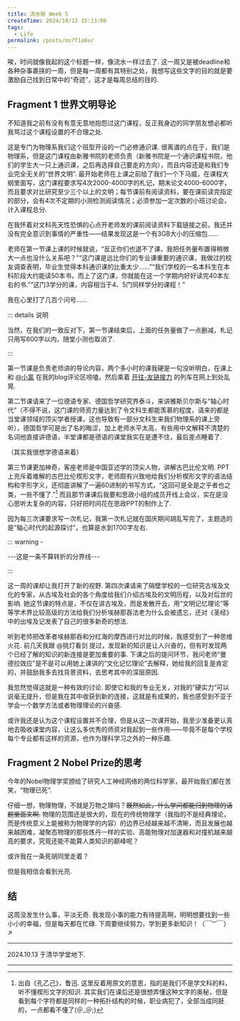 ```yaml
---
title: 流水账 Week 5
createTime: 2024/10/13 15:13:06
tags:
  - Life
permalink: /posts/ms7f1o6v/
---
```



唉，时间就像我起的这个标题一样，像流水一样过去了. 这一周又是被deadline和各种杂事裹挟的一周，但是每一周都有其特别之处，我想写这些文字的目的就是要激励自己找到日常中的“奇迹”，这才是每周总结的目的.

## Fragment 1 世界文明导论

不知道我之前有没有有意无意地抱怨过这门课程，反正我身边的同学朋友想必都听我骂过这个课程设置的不合理之处.

这是专门为物理系我们这个班型开设的一门必修通识课. 很离谱的点在于，我们是物理系，但是这门课程由新雅书院的老师负责（新雅书院是一个通识课程书院，他们的学生大一只上通识课，之后再选择自己要走的方向），而且内容还是和我们专业完全无关的“世界文明”. 最开始老师在上课之前给了我们一个下马威，在课程大纲里面写，这门课程要求写4次2000-4000字的札记，期末论文4000-6000字，而且要求对比研究至少三个以上的文明；每节课前有阅读资料，要在课前读完指定的部分，会有4次不定期的小测检测阅读情况；必须参加一定次数的小班讨论会，计入课程总分.

在我怀着对文科先天性恐惧的心点开老师发的课前阅读资料下载链接之前，我还并没有完全意识到事情的严重性——结果发现这是一个有3GB大小的压缩包……

老师在第一节课上课的时候就说，“反正你们也退不了课，我把任务量布置得稍微大一点也没什么关系吧？”“这门课是远比你们的专业课重要的通识课，我做过的校友调查表明，毕业生觉得本科通识课的比重太少……”“我们学校的一名本科生在本科阶段大约能读50本书，而上了这门课，你就能在这一个学期内好好读完40本左右的书.”“这门3学分的课，内容相当于4、5门同样学分的课程！”

我在心里打了几百个问号……

::: details 说明

当然，在我们的一致反对下，第一节课结束后，上面的任务量做了一点删减，札记只用写600字以内，随堂小测也取消了.

:::

第一节课是负责老师讲的导论内容，两个多小时的课我硬是一句没听明白，在课上和 [@小氯](https://www.yoghurtlee.com/) 在我的blog评论区唠嗑，然后乘着 [开往-友链接力](https://www.travellings.cn) 的列车在网上到处乱晃.

第二节课请来了一位德语专家、德国哲学研究界泰斗，来讲雅斯贝尔斯与“轴心时代”（不得不说，这门课的师资力量达到了令文科生都能羡慕的程度，请来的都是当堂课领域的顶尖学者授课，这也导致有一部分文科生来我们物理系的课上旁听），德国哲学可是出了名的晦涩，加上老师水平太高，有些用中文解释不清楚的名词他直接讲德语，半堂课都是德语的课堂我实在是遭不住，最后差点睡着了.

（其实我很想学德语来着）

第三节课更加神奇，客座老师是中国亚述学的顶尖人物，讲解古巴比伦文明. PPT上充斥着难解的古巴比伦楔形文字，老师颇有兴致地给我们分析楔形文字的语法结构和字形字义，还彻底讲解了一遍60进制的书写方式，“这回可是全是之乎者也之类，一些不懂了.”[^1] 而且那节课课后我要和思政小组的成员开线上会议，实在是没心思听太复杂的内容，只好把时间花在思政PPT的制作上了.

因为每三次课要求写一次札记，我第一次札记就在国庆期间胡乱写完了，主题选的是“轴心时代的起源探讨”，也算是水到1700字左右.

::: warning -

---这是一条不算转折的分界线---

:::

这一周的课却让我打开了新的视野. 第四次课请来了隔壁学校的一位研究古埃及文化的专家，从古埃及社会的各个角度给我们介绍古埃及的文明历程，以及对后世的影响. 她这节课的特点是，不仅在讲古埃及，而是发散开去，用“文明记忆理论”等等学术界比较高级的方法给我们分析埃赫那吞法老为什么会被遗忘，还对《圣经》中的出埃及记发表了自己的很多新奇的想法.

听到老师把改革者埃赫那吞和分红海的摩西进行对比的时候，我感受到了一种思维火花. 前几天我跟 @挑灯看剑 提过，发现新的知识是让人兴奋的，但有时发现两个已经了解的知识的新连接是更加重要的事. 下课之后的提问环节，我问老师“曼德拉效应”是不是可以用她上课讲的“文化记忆理论”去解释，她给我的回复是肯定的，并鼓励我多去找背景资料，去思考其中的深层原因.

我忽然觉得这就是一种有效的讨论. 即使它和我的专业无关，对我的“硬实力”可以说毫无提升，但是我在其中收获到新的连接，这就是有成果的，我也感受到不亚于学会一个数学方法或者物理理论的兴奋感.

或许我还是认为这个课程设置并不合理，但是从这一次课开始，我至少准备更认真地去吸收课堂内容，让这么多优秀的师资对我起到一些作用——毕竟不是每个学校每个专业都有这样的资源，也作为理科学习之外的一种乐趣.

## Fragment 2 Nobel Prize的思考

今年的Nobel物理学奖颁给了研究人工神经网络的两位科学家，最开始我们都在苦笑，“物理已死”.

仔细一想，物理物理，不就是万物之理吗？<s>既然如此，什么学问都能归到物理的话题里面来啊.</s> 物理的范围还是很大的，现在的传统物理学（我指的不是经典理论，而是传统意义上能被称为物理学的内容）的边界已经越来越不清晰，而且发展也越来越困难，凝聚态物理的那些炼丹一样的实验、高能物理对加速器和对撞机越来越高的要求，究竟还能不能算人类知识的巅峰呢？

或许我在一条死胡同里走着？

但是我相信会看到光亮.

## 结

这周没发生什么事，平淡无奇. 我发现小事的能力有待提高啊，明明想要找到一些小小的幸福，但是每天都在忙碌. 下周要继续努力，学到更多新知识！（￣︶￣）↗　

------

2024.10.13
于清华学堂地下.

------

[^1]: 出自《孔乙己》，鲁迅. 这里反着用原文的意思，指的是我们不是学文科的料，听不懂楔形文字的知识. 其实我们在课后还是很想弄懂这种文字的奥秘，但是看到每个字符都是同样的一种拓扑结构的时候，职业病犯了，全部当成同胚的，一点都看不懂了(＠_＠;)
